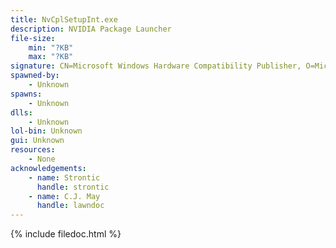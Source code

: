 ```yaml
---
title: NvCplSetupInt.exe
description: NVIDIA Package Launcher
file-size:
    min: "?KB"
    max: "?KB"
signature: CN=Microsoft Windows Hardware Compatibility Publisher, O=Microsoft Corporation, L=Redmond, S=Washington, C=US
spawned-by:
    - Unknown
spawns:
    - Unknown
dlls:
    - Unknown
lol-bin: Unknown
gui: Unknown
resources:
    - None
acknowledgements:
    - name: Strontic
      handle: strontic
    - name: C.J. May
      handle: lawndoc
---
```


{% include filedoc.html %}
